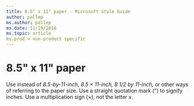 ```yaml
---
title: 8.5" x 11" paper - Microsoft Style Guide
author: pallep
ms.author: pallep
ms.date: 11/19/2016
ms.topic: article
ms.prod = non-product specific
---
```


# 8.5" x 11" paper

Use instead of *8.5-by-11-inch, 8.5 × 11-inch, 8 1/2 by 11-inch,*
or other ways of referring to the paper size. Use a
straight quotation mark (") to signify inches. Use a
multiplication sign (×), not the letter *x.*
